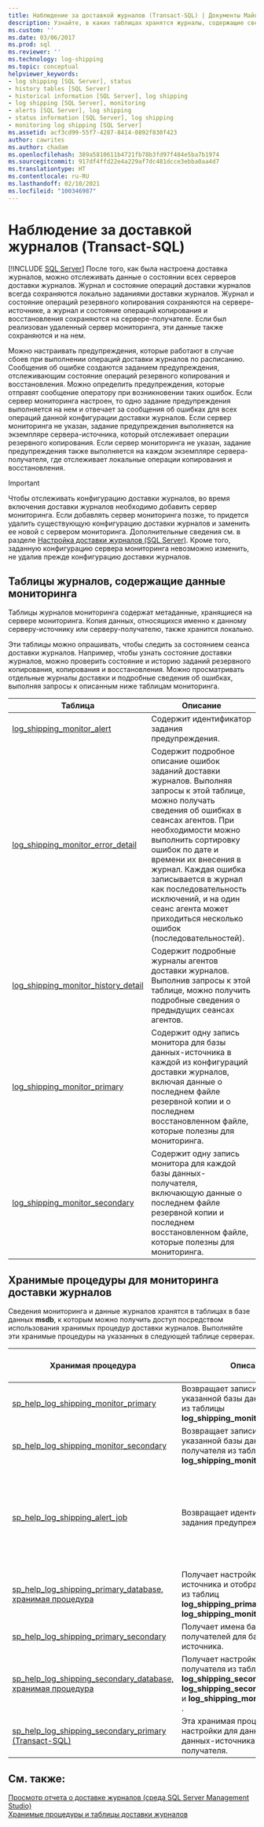 ```yaml
---
title: Наблюдение за доставкой журналов (Transact-SQL) | Документы Майкрософт
description: Узнайте, в каких таблицах хранятся журналы, содержащие сведения о мониторинге и хранимые процедуры для мониторинга доставки журналов в SQL Server.
ms.custom: ''
ms.date: 03/06/2017
ms.prod: sql
ms.reviewer: ''
ms.technology: log-shipping
ms.topic: conceptual
helpviewer_keywords:
- log shipping [SQL Server], status
- history tables [SQL Server]
- historical information [SQL Server], log shipping
- log shipping [SQL Server], monitoring
- alerts [SQL Server], log shipping
- status information [SQL Server], log shipping
- monitoring log shipping [SQL Server]
ms.assetid: acf3cd99-55f7-4287-8414-0892f830f423
author: cawrites
ms.author: chadam
ms.openlocfilehash: 389a5810611b4721fb78b3fd97f484e5ba7b1974
ms.sourcegitcommit: 917df4ffd22e4a229af7dc481dcce3ebba0aa4d7
ms.translationtype: HT
ms.contentlocale: ru-RU
ms.lasthandoff: 02/10/2021
ms.locfileid: "100346987"
---
```

# <a name="monitor-log-shipping-transact-sql"></a>Наблюдение за доставкой журналов (Transact-SQL)
 [!INCLUDE [SQL Server](../../includes/applies-to-version/sqlserver.md)]
  После того, как была настроена доставка журналов, можно отслеживать данные о состоянии всех серверов доставки журналов. Журнал и состояние операций доставки журналов всегда сохраняются локально заданиями доставки журналов. Журнал и состояние операций резервного копирования сохраняются на сервере-источнике, а журнал и состояние операций копирования и восстановления сохраняются на сервере-получателе. Если был реализован удаленный сервер мониторинга, эти данные также сохраняются и на нем.  
  
 Можно настраивать предупреждения, которые работают в случае сбоев при выполнении операций доставки журналов по расписанию. Сообщения об ошибке создаются заданием предупреждения, отслеживающим состояние операций резервного копирования и восстановления. Можно определить предупреждения, которые отправят сообщение оператору при возникновении таких ошибок. Если сервер мониторинга настроен, то одно задание предупреждения выполняется на нем и отвечает за сообщения об ошибках для всех операций данной конфигурации доставки журналов. Если сервер мониторинга не указан, задание предупреждения выполняется на экземпляре сервера-источника, который отслеживает операции резервного копирования. Если сервер мониторинга не указан, задание предупреждения также выполняется на каждом экземпляре сервера-получателя, где отслеживает локальные операции копирования и восстановления.  
  
> [!IMPORTANT]  
>  Чтобы отслеживать конфигурацию доставки журналов, во время включения доставки журналов необходимо добавить сервер мониторинга. Если добавлять сервер мониторинга позже, то придется удалить существующую конфигурацию доставки журналов и заменить ее новой с сервером мониторинга. Дополнительные сведения см. в разделе [Настройка доставки журналов (SQL Server)](../../database-engine/log-shipping/configure-log-shipping-sql-server.md). Кроме того, заданную конфигурацию сервера мониторинга невозможно изменить, не удалив прежде конфигурацию доставки журналов.  
  
## <a name="history-tables-containing-monitoring-information"></a>Таблицы журналов, содержащие данные мониторинга  
 Таблицы журналов мониторинга содержат метаданные, хранящиеся на сервере мониторинга. Копия данных, относящихся именно к данному серверу-источнику или серверу-получателю, также хранится локально.  
  
 Эти таблицы можно опрашивать, чтобы следить за состоянием сеанса доставки журналов. Например, чтобы узнать состояние доставки журналов, можно проверить состояние и историю заданий резервного копирования, копирования и восстановления. Можно просматривать отдельные журналы доставки и подробные сведения об ошибках, выполняя запросы к описанным ниже таблицам мониторинга.  
  
|Таблица|Описание|  
|-----------|-----------------|  
|[log_shipping_monitor_alert](../../relational-databases/system-tables/log-shipping-monitor-alert-transact-sql.md)|Содержит идентификатор задания предупреждения.|  
|[log_shipping_monitor_error_detail](../../relational-databases/system-tables/log-shipping-monitor-error-detail-transact-sql.md)|Содержит подробное описание ошибок заданий доставки журналов. Выполняя запросы к этой таблице, можно получать сведения об ошибках в сеансах агентов. При необходимости можно выполнить сортировку ошибок по дате и времени их внесения в журнал. Каждая ошибка записывается в журнал как последовательность исключений, и на один сеанс агента может приходиться несколько ошибок (последовательностей).|  
|[log_shipping_monitor_history_detail](../../relational-databases/system-tables/log-shipping-monitor-history-detail-transact-sql.md)|Содержит подробные журналы агентов доставки журналов. Выполнив запросы к этой таблице, можно получить подробные сведения о предыдущих сеансах агентов.|  
|[log_shipping_monitor_primary](../../relational-databases/system-tables/log-shipping-monitor-primary-transact-sql.md)|Содержит одну запись монитора для базы данных-источника в каждой из конфигураций доставки журналов, включая данные о последнем файле резервной копии и о последнем восстановленном файле, которые полезны для мониторинга.|  
|[log_shipping_monitor_secondary](../../relational-databases/system-tables/log-shipping-monitor-secondary-transact-sql.md)|Содержит одну запись монитора для каждой базы данных-получателя, включающую данные о последнем файле резервной копии и последнем восстановленном файле, которые полезны для мониторинга.|  
  
## <a name="stored-procedures-for-monitoring-log-shipping"></a>Хранимые процедуры для мониторинга доставки журналов  
 Сведения мониторинга и данные журналов хранятся в таблицах в базе данных **msdb**, к которым можно получить доступ посредством использования хранимых процедур доставки журналов. Выполняйте эти хранимые процедуры на указанных в следующей таблице серверах.  
  
|Хранимая процедура|Описание|Место выполнения процедуры|  
|----------------------|-----------------|---------------------------|  
|[sp_help_log_shipping_monitor_primary](../../relational-databases/system-stored-procedures/sp-help-log-shipping-monitor-primary-transact-sql.md)|Возвращает записи монитора для указанной базы данных-источника из таблицы **log_shipping_monitor_primary** .|Сервер мониторинга или сервер-источник|  
|[sp_help_log_shipping_monitor_secondary](../../relational-databases/system-stored-procedures/sp-help-log-shipping-monitor-secondary-transact-sql.md)|Возвращает записи монитора для указанной базы данных-получателя из таблицы **log_shipping_monitor_secondary** .|Сервер мониторинга или сервер-получатель|  
|[sp_help_log_shipping_alert_job](../../relational-databases/system-stored-procedures/sp-help-log-shipping-alert-job-transact-sql.md)|Возвращает идентификатор задания предупреждения.|Сервер мониторинга, сервер-источник или сервер-получатель, если сервер мониторинга не определен.|  
|[sp_help_log_shipping_primary_database, хранимая процедура](../../relational-databases/system-stored-procedures/sp-help-log-shipping-primary-database-transact-sql.md)|Получает настройки базы данных-источника и отображает значения из таблиц **log_shipping_primary_databases** и **log_shipping_monitor_primary** .|Сервер-источник|  
|[sp_help_log_shipping_primary_secondary](../../relational-databases/system-stored-procedures/sp-help-log-shipping-primary-secondary-transact-sql.md)|Получает имена баз данных-получателей для базы данных-источника.|Сервер-источник|  
|[sp_help_log_shipping_secondary_database, хранимая процедура](../../relational-databases/system-stored-procedures/sp-help-log-shipping-secondary-database-transact-sql.md)|Получает настройки базы данных-получателя из таблиц **log_shipping_secondary**, **log_shipping_secondary_databases** и **log_shipping_monitor_secondary** .|Сервер-получатель|  
|[sp_help_log_shipping_secondary_primary (Transact-SQL)](../../relational-databases/system-stored-procedures/sp-help-log-shipping-secondary-primary-transact-sql.md)|Эта хранимая процедура получает настройки для данной базы данных-источника с сервера-получателя.|Сервер-получатель|  
  
## <a name="see-also"></a>См. также:  
 [Просмотр отчета о доставке журналов (среда SQL Server Management Studio)](../../database-engine/log-shipping/view-the-log-shipping-report-sql-server-management-studio.md)   
 [Хранимые процедуры и таблицы доставки журналов](../../database-engine/log-shipping/log-shipping-tables-and-stored-procedures.md)  
  
  
